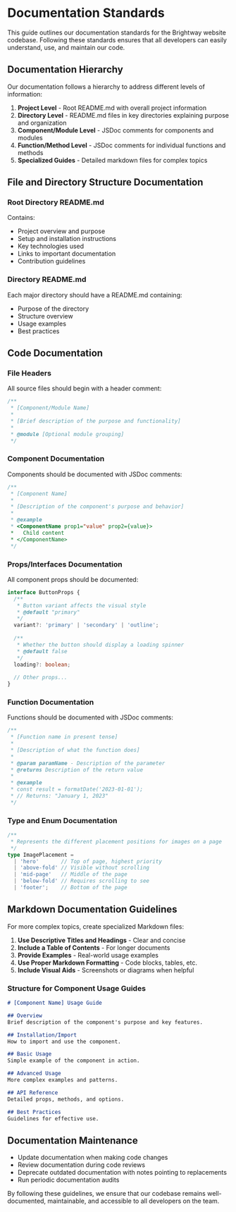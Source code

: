 # Documentation Standards

This guide outlines our documentation standards for the Brightway website codebase. Following these standards ensures that all developers can easily understand, use, and maintain our code.

## Documentation Hierarchy

Our documentation follows a hierarchy to address different levels of information:

1. **Project Level** - Root README.md with overall project information
2. **Directory Level** - README.md files in key directories explaining purpose and organization
3. **Component/Module Level** - JSDoc comments for components and modules
4. **Function/Method Level** - JSDoc comments for individual functions and methods
5. **Specialized Guides** - Detailed markdown files for complex topics

## File and Directory Structure Documentation

### Root Directory README.md

Contains:
- Project overview and purpose
- Setup and installation instructions  
- Key technologies used
- Links to important documentation
- Contribution guidelines

### Directory README.md

Each major directory should have a README.md containing:
- Purpose of the directory
- Structure overview
- Usage examples
- Best practices

## Code Documentation

### File Headers

All source files should begin with a header comment:

```typescript
/**
 * [Component/Module Name]
 * 
 * [Brief description of the purpose and functionality]
 * 
 * @module [Optional module grouping]
 */
```

### Component Documentation

Components should be documented with JSDoc comments:

```typescript
/**
 * [Component Name]
 * 
 * [Description of the component's purpose and behavior]
 * 
 * @example
 * <ComponentName prop1="value" prop2={value}>
 *   Child content
 * </ComponentName>
 */
```

### Props/Interfaces Documentation

All component props should be documented:

```typescript
interface ButtonProps {
  /**
   * Button variant affects the visual style
   * @default "primary"
   */
  variant?: 'primary' | 'secondary' | 'outline';
  
  /**
   * Whether the button should display a loading spinner
   * @default false 
   */
  loading?: boolean;
  
  // Other props...
}
```

### Function Documentation

Functions should be documented with JSDoc comments:

```typescript
/**
 * [Function name in present tense]
 * 
 * [Description of what the function does]
 * 
 * @param paramName - Description of the parameter
 * @returns Description of the return value
 * 
 * @example
 * const result = formatDate('2023-01-01');
 * // Returns: "January 1, 2023"
 */
```

### Type and Enum Documentation

```typescript
/**
 * Represents the different placement positions for images on a page
 */
type ImagePlacement = 
  | 'hero'       // Top of page, highest priority
  | 'above-fold' // Visible without scrolling
  | 'mid-page'   // Middle of the page
  | 'below-fold' // Requires scrolling to see
  | 'footer';    // Bottom of the page
```

## Markdown Documentation Guidelines

For more complex topics, create specialized Markdown files:

1. **Use Descriptive Titles and Headings** - Clear and concise
2. **Include a Table of Contents** - For longer documents
3. **Provide Examples** - Real-world usage examples
4. **Use Proper Markdown Formatting** - Code blocks, tables, etc.
5. **Include Visual Aids** - Screenshots or diagrams when helpful

### Structure for Component Usage Guides

```markdown
# [Component Name] Usage Guide

## Overview
Brief description of the component's purpose and key features.

## Installation/Import
How to import and use the component.

## Basic Usage
Simple example of the component in action.

## Advanced Usage
More complex examples and patterns.

## API Reference
Detailed props, methods, and options.

## Best Practices
Guidelines for effective use.
```

## Documentation Maintenance

- Update documentation when making code changes
- Review documentation during code reviews
- Deprecate outdated documentation with notes pointing to replacements
- Run periodic documentation audits

By following these guidelines, we ensure that our codebase remains well-documented, maintainable, and accessible to all developers on the team. 